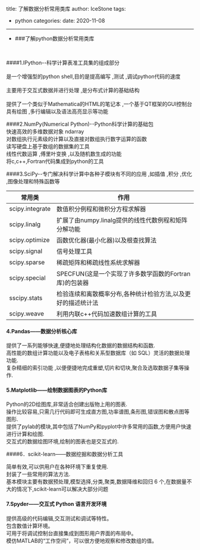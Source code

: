 title: 了解数据分析常用类库
author: IceStone 
tags: 
  - python
categories: 
date: 2020-11-08
---
* ###了解python数据分析常用类库<br/>
<br/>

####1.IPython--科学计算表准工具集的组成部分<br/>
<br/>
是一个增强型的python shell,目的是提高编写 ,测试 ,调试python代码的速度<br/>
<br/>
主要用于交互式数据并进行处理 ,是分布式计算的基础结构<br/>
<br/>
提供了一个类似于Mathematica的HTML的笔记本 ,一个基于QT框架的GUI控制台<br/>
具有绘图 ,多行编辑以及语法高亮显示等功能<br/>


####2.NumPy(Numerical Python)--Python科学计算的基础包<br/>
快速高效的多维数据对象 ndarray<br/>
对数组执行元素级的计算以及直接对数组执行数字运算的函数<br/>
读写硬盘上基于数组的数据集的工具<br/>
线性代数运算 ,傅里叶变换 ,以及随机数生成的功能<br/>
将c,c++,Fortran代码集成到python的工具<br/>

####3.SciPy--专门解决科学计算中各种子模块有不同的应用 ,如插值 ,积分 ,优化 ,图像处理和特殊函数等

| 常用类 | 作用 |
| ---- | ---- |
| scipy.integrate | 数值积分例程和微积分方程求解器 |
| scipy.linalg | 扩展了由numpy.linalg提供的线性代数例程和矩阵分解功能 |
| scipy.optimize | 函数优化器(最小化器)以及根查找算法 |
| scipy.signal | 信号处理工具 |
| scipy.sparse | 稀疏矩阵和稀疏线性系统求解器 | 
| scipy.special | SPECFUN(这是一个实现了许多数学函数的Fortran库)的包装器 |
| sscipy.stats | 检验连续和离散概率分布,各种统计检验方法,以及更好的描述统计法 |
| scipy.weave | 利用内联c++代码加速数组计算的工具 |

#### 4.Pandas——数据分析核心库

提供了一系列能够快速,便捷地处理结构化数据的数据结构和函数.<br/>
高性能的数组计算功能以及电子表格和关系型数据库（如 SQL）灵活的数据处理功能.<br/>
复杂精细的索引功能 ,以便便捷地完成重塑,切片和切块,聚合及选取数据子集等操作.<br/>

#### 5.Matplotlib——绘制数据图表的Python库

Python的2D绘图库,非常适合创建出版物上用的图表.<br/>
操作比较容易,只需几行代码即可生成直方图,功率谱图,条形图,错误图和散点图等图形.<br/>
提供了pylab的模块,其中包括了NumPy和pyplot中许多常用的函数,方便用户快速进行计算和绘图.<br/>
交互式的数据绘图环境,绘制的图表也是交互式的.<br/>

####6．scikit-learn——数据挖掘和数据分析工具

简单有效,可以供用户在各种环境下重复使用.<br/>
封装了一些常用的算法方法.<br/>
基本模块主要有数据预处理,模型选择,分类,聚类,数据降维和回归 6 个,在数据量不大的情况下,scikit-learn可以解决大部分问题<br/>

#### 7.Spyder——交互式 Python 语言开发环境

提供高级的代码编辑,交互测试和调试等特性。<br/>
包含数值计算环境。<br/>
可用于将调试控制台直接集成到图形用户界面的布局中。<br/>
模仿MATLAB的“工作空间”，可以很方便地观察和修改数组的值。<br/>
